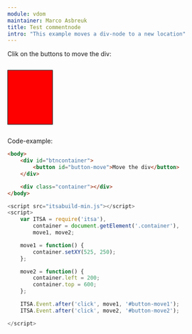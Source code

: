 ```yaml
---
module: vdom
maintainer: Marco Asbreuk
title: Test commentnode
intro: "This example moves a div-node to a new location"
---
```


<style type="text/css">
    #btncontainer {
        margin: 2em 0;
        min-height: 2em;
    }
    #btncontainer button {
        margin-top: 0.5em;
        min-width: 20em;
        display: block;
    }
    .container {
        background-color: #F00;
        text-align: center;
        margin: 2em 0;
        padding-top: 1.5em;
        height: 100px;
        width: 100px;
        border: solid 1px #000;
    }
</style>

Clik on the buttons to move the div:

<i-test id="btncontainer"><!-- here & is <div>some</div> comment --></i-test>

<div class="container"></div>

Code-example:

```html
<body>
    <div id="btncontainer">
        <button id="button-move">Move the div</button>
    </div>

    <div class="container"></div>
</body>
```

```js
<script src="itsabuild-min.js"></script>
<script>
    var ITSA = require('itsa'),
        container = document.getElement('.container'),
        move1, move2;

    move1 = function() {
        container.setXY(525, 250);
    };

    move2 = function() {
        container.left = 200;
        container.top = 600;
    };

    ITSA.Event.after('click', move1, '#button-move1');
    ITSA.Event.after('click', move2, '#button-move2');

</script>
```

<script src="../../dist/itsabuild.js"></script>
<script>
    var ITSA = require('itsa'),
        container = document.getElement('#btncontainer');
    console.warn(container.vnode.vChildNodes.length);
    console.warn(container.getOuterHTML());
</script>